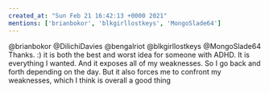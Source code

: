 ```yaml
---
created_at: "Sun Feb 21 16:42:13 +0000 2021"
mentions: ['brianbokor', 'blkgirllostkeys', 'MongoSlade64']
---
```


@brianbokor @DilichiDavies @bengalriot @blkgirllostkeys @MongoSlade64 Thanks. :) it is both the best and worst idea for someone with ADHD. It is everything I wanted. And it exposes all of my weaknesses. So I go back and forth depending on the day. But it also forces me to confront my weaknesses, which I think is overall a good thing
